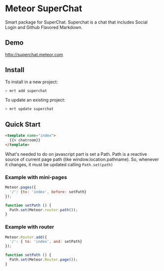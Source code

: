 Meteor SuperChat
================

Smart package for SuperChat. Superchat is a chat that includes Social Login and Github Flavored Markdown.

## Demo

http://superchat.meteor.com

## Install

To install in a new project:
```bash
> mrt add superchat
```

To update an existing project:
```bash
> mrt update superchat
```

## Quick Start

```html
<template name="index">
  {{> chatroom}}
</template>
```

What's needed to do on javascript part is set a Path. Path is a reactive source of current page path (like window.location.pathname).
So, whenever it changes, it must be updated calling ```Path.set(path)```

### Example with mini-pages
```javascript
Meteor.pages({
  '/': {to: 'index', before: setPath}
});

function setPath () {
  Path.set(Meteor.router.path());
}
```

### Example with router
```javascript
Meteor.Router.add({
  '/': { to: 'index', and: setPath}
});

function setPath () {
  Path.set(Meteor.Router.page());
}
```
